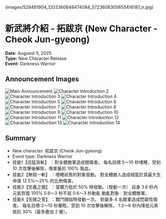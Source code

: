 (images/528481904_1203360848474084_5723608305655416187_n.jpg)
# 新武將介紹 - 拓跋京 (New Character - Cheok Jun-gyeong)
**Date:** Auguest 5, 2025  
**Type:** New Character Release  
**Event:** Darkness Warrior

## Announcement Images
![Main Announcement](images/01.jpg)
![Character Introduction 2](images/02.jpg)
![Character Introduction 3](images/03.jpg)
![Character Introduction 4](images/04.jpg)
![Character Introduction 5](images/05.jpg)
![Character Introduction 6](images/06.jpg)
![Character Introduction 7](images/07.jpg)
![Character Introduction 8](images/08.jpg)
![Character Introduction 9](images/09.jpg)
![Character Introduction 10](images/10.jpg)
![Character Introduction 11](images/11.jpg)
![Character Introduction 12](images/12.jpg)
![Character Introduction 13](images/13.jpg)
![Character Introduction 14](images/14.jpg)

## Summary
- New character: 拓跋京 (Cheok Jun-gyeong)
- Event type: Darkness Warrior
- 技能1【迅猛突斬】 ：對全體敵軍造成闇傷害。 每名目標 5～10 秒嗜睡，受到 10 次攻擊後解除，傷害量的 100% 吸血。
- 技能2【無瑕一斬】 ：嗜睡狀態的對象發動。 對全體敵人造成相當於其最大生命值 12.5%～25% 的比例傷害。
- 技能3【忠義之牆】 ：當體力低於 50% 時發動。（發動一次） 自身 3.6 秒內元氣恢復 100% 0.6～3 秒不屈 0.6～3 秒動亂 動亂對象：對全體敵軍。
- 技能4【先鋒之誓】 ：戰鬥開始時發動一次。 對最多 4 名敵軍造成閃屬性傷害。 每名目標 2～10 秒暈眩，受到 10 次攻擊後解除， 1.2～6 秒內降低元素抵抗 30%（最多疊加 2 層）。
